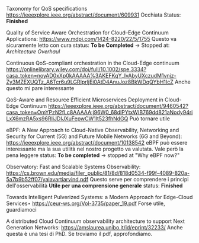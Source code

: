 Taxonomy for QoS specifications
https://ieeexplore.ieee.org/abstract/document/609931
Occhiata 
Status: **Finished** 

Quality of Service Aware Orchestration for Cloud–Edge Continuum Applications:
https://www.mdpi.com/1424-8220/22/5/1755
Questo va sicuramente letto con cura 
status: **To be Completed** -> Stopped at: *Architecture Overhaul*

Continuous QoS-compliant orchestration in the Cloud-Edge continuum
https://onlinelibrary.wiley.com/doi/full/10.1002/spe.3334?casa_token=noyAD0xXp0kAAAAA%3AKEFKqY_IvAbyUXczudM1vnjz-Zy3MZEXUQTz_A6Tcr6u9LGRIprljEi0AtD4AnuJoz8BkWDqQYbH1IcZ
Anche questo mi pare interessante

QoS-Aware and Resource Efficient Microservices Deployment in Cloud-Edge Continuum
https://ieeexplore.ieee.org/abstract/document/9460542?casa_token=OmYPzN2fLc8AAAAA:j96W0_68dlPYtxWIB769dd821aNody94riLxX6mzRA5xs96RIiJDIJXuFepwCW1lt523fhNdGQ
Può tornare utile


eBPF: A New Approach to Cloud-Native Observability, Networking and Security for Current (5G) and Future Mobile Networks (6G and Beyond):
https://ieeexplore.ieee.org/abstract/document/10138542
eBPF può essere interessante ma la sua utilità nel nostro progetto va valutata. Vale però la pena leggere
status: **To be completed** -> stopped at "Why eBPF now?"

Observatory: Fast and Scalable Systems Observability:
https://cs.brown.edu/media/filer_public/81/8d/818d0534-f99f-4089-820a-5a7b9b52ff07/yalavartiarvind.pdf
Questo serve per comprendere i principi dell'osservabilità
**Utile per una comprensione generale**
status: **Finished**

Towards Intelligent Pulverized Systems: a Modern
Approach for Edge-Cloud Services⋆
https://ceur-ws.org/Vol-3735/paper_19.pdf
Forse utile, guardiamoci


A distributed Cloud Continuum observability architecture to support Next Generation Networks:
https://amslaurea.unibo.it/id/eprint/32233/
Anche questa è una tesi di PhD. Se troviamo il pdf, approfondiamo.

